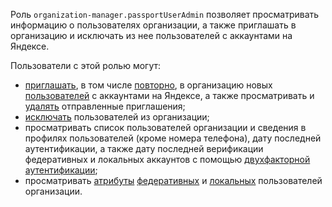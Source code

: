 Роль `organization-manager.passportUserAdmin` позволяет просматривать информацию о пользователях организации, а также приглашать в организацию и исключать из нее пользователей с аккаунтами на Яндексе.

Пользователи с этой ролью могут:
* [приглашать](../../organization/operations/add-account.md#send-invitation), в том числе [повторно](../../organization/operations/add-account.md#resend-invitation), в организацию новых [пользователей](../../organization/concepts/membership.md) с аккаунтами на Яндексе, а также просматривать и [удалять](../../organization/operations/add-account.md#delete-invitation) отправленные приглашения;
* [исключать](../../organization/operations/edit-account.md#remove-user) пользователей из организации;
* просматривать список пользователей организации и сведения в профилях пользователей (кроме номера телефона), дату последней аутентификации, а также дату последней верификации федеративных и локальных аккаунтов с помощью [двухфакторной аутентификации](../../organization/concepts/mfa.md);
* просматривать [атрибуты](../../organization/operations/setup-federation.md#claims-mapping) [федеративных](../../iam/concepts/users/accounts.md#saml-federation) и [локальных](../../iam/concepts/users/accounts.md#local) пользователей организации.
